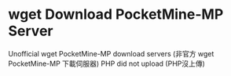 # wget Download PocketMine-MP Server
Unofficial wget PocketMine-MP download servers (非官方 wget PocketMine-MP 下載伺服器)
PHP did not upload (PHP沒上傳)
